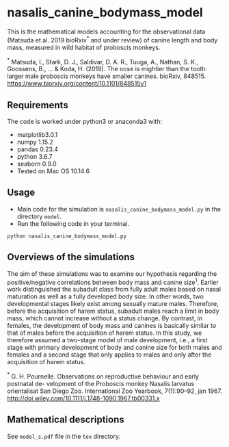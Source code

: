 # nasalis_canine_bodymass_model
This is the mathematical models accounting for the observational data (Matsuda et al. 2019 bioRxiv<sup>*</sup> and under review) of canine length and body mass, measured in wild habitat of proboscis monkeys.

<sup>*</sup> Matsuda, I., Stark, D. J., Saldivar, D. A. R., Tuuga, A., Nathan, S. K., Goossens, B., ... & Koda, H. (2019). The nose is mightier than the tooth: larger male proboscis monkeys have smaller canines. bioRxiv, 848515. https://www.biorxiv.org/content/10.1101/848515v1

## Requirements
The code is worked under python3 or anaconda3 with:
- matplotlib3.0.1
- numpy 1.15.2  
- pandas 0.23.4  
- python 3.6.7
- seaborn 0.9.0
- Tested on Mac OS 10.14.6

## Usage
- Main code for the simulation is `nasalis_canine_bodymass_model.py` in the directory `model`.
- Run the following code in your terminal.

```python nasalis_canine_bodymass_model.py```

## Overviews of the simulations
The aim of these simulations was to examine our hypothesis regarding the positive/negative correlations between body mass and canine size<sup>1</sup>. Earlier work distinguished the subadult class from fully adult males based on nasal maturation as well as a fully developed body size. In other words, two developmental stages likely exist among sexually mature males. Therefore, before the acquisition of harem status, subadult males reach a limit in body mass, which cannot increase without a status change. By contrast, in females, the development of body mass and canines is basically similar to that of males before the acquisition of harem status. In this study, we therefore assumed a two-stage model of male development, i.e., a first stage with primary development of body and canine size for both males and females and a second stage that only applies to males and only after the acquisition of harem status.

<sup>*</sup> G. H. Pournelle. Observations on reproductive behaviour and early postnatal de- velopment of the Proboscis monkey Nasalis larvatus orientalisat San Diego Zoo. International Zoo Yearbook, 7(1):90–92, jan 1967. http://doi.wiley.com/10.1111/j.1748-1090.1967.tb00331.x

## Mathematical descriptions
See `model_s.pdf` file in the `tex` directory.

